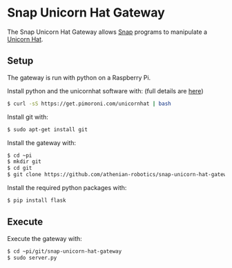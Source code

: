 # Snap Unicorn Hat Gateway

The Snap Unicorn Hat Gateway allows [Snap](http://snap.berkeley.edu) programs to manipulate
a [Unicorn Hat](https://shop.pimoroni.com/products/unicorn-hat).

## Setup

The gateway is run with python on a Raspberry Pi. 

Install python and the unicornhat software with: (full details are [here](https://github.com/pimoroni/unicorn-hat))
```bash
$ curl -sS https://get.pimoroni.com/unicornhat | bash
```

Install git with:
```bash
$ sudo apt-get install git
```

Install the gateway with:
```bash
$ cd ~pi
$ mkdir git
$ cd git
$ git clone https://github.com/athenian-robotics/snap-unicorn-hat-gateway.git
```

Install the required python packages with:
```bash
$ pip install flask
```

## Execute

Execute the gateway with:
```bash
$ cd ~pi/git/snap-unicorn-hat-gateway
$ sudo server.py
```